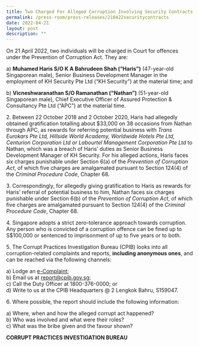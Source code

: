 ```yaml
---
title: Two Charged For Alleged Corruption Involving Security Contracts
permalink: /press-room/press-releases/210422securitycontracts
date: 2022-04-21
layout: post
description: ""
---
```

On 21 April 2022, two individuals will be charged in Court for offences under the Prevention of Corruption Act. They are:

a) **Muhamed Haris S/O K A Bahrudeen Shah (“Haris”)** (47-year-old Singaporean male), Senior Business Development Manager in the employment of KH Security Pte Ltd (“KH Security”) at the material time; and

b) **Vicneshwaranathan S/O Ramanathan (“Nathan”)** (51-year-old Singaporean male), Chief Executive Officer of Assured Protection & Consultancy Pte Ltd (“APC”) at the material time.

2\.         Between 22 October 2018 and 2 October 2020, Haris had allegedly obtained gratification totalling about $33,000 on 38 occasions from Nathan through APC, as rewards for referring potential business with *Trans Eurokars Pte Ltd, Hillside World Academy, Worldwide Hotels Pte Ltd, Centurion Corporation Ltd or Labourtel Management Corporation Pte Ltd* to Nathan, which was a breach of Haris’ duties as Senior Business Development Manager of KH Security. For his alleged actions, Haris faces six charges punishable under Section 6(a) of the *Prevention of Corruption Act*, of which five charges are amalgamated pursuant to Section 124(4) of the *Criminal Procedure Code*, Chapter 68.

3\.         Correspondingly, for allegedly giving gratification to Haris as rewards for Haris’ referral of potential business to him, Nathan faces six charges punishable under Section 6(b) of the *Prevention of Corruption Act*, of which five charges are amalgamated pursuant to Section 124(4) of the *Criminal Procedure Code*, Chapter 68.

4\.        Singapore adopts a strict zero-tolerance approach towards corruption. Any person who is convicted of a corruption offence can be fined up to S$100,000 or sentenced to imprisonment of up to five years or to both.

5\. The Corrupt Practices Investigation Bureau (CPIB) looks into all corruption-related complaints and reports, **including anonymous ones**, and can be reached via the following channels:

a) Lodge an [e-Complaint](/e-services/e-complaint-for-corrupt-conduct);<br>
b) Email us at <a href="mailto:report@cpib.gov.sg" class="spamspan">report@cpib.gov.sg</a>;<br>
c) Call the Duty Officer at 1800-376-0000; or<br>
d) Write to us at the CPIB Headquarters @ 2 Lengkok Bahru, S159047.

6\.	Where possible, the report should include the following information:

a) Where, when and how the alleged corrupt act happened?<br>
b) Who was involved and what were their roles?<br>
c) What was the bribe given and the favour shown?

**CORRUPT PRACTICES INVESTIGATION BUREAU**